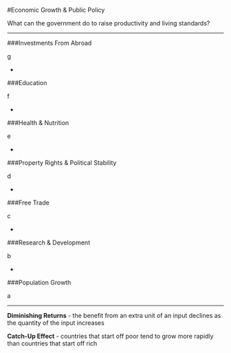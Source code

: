 #Economic Growth & Public Policy

What can the government do to raise productivity and living standards?

***

###Investments From Abroad

g

-

###Education

f

-

###Health & Nutrition

e

-

###Property Rights & Political Stability

d

-

###Free Trade

c

-

###Research & Development

b

-

###Population Growth

a

***

**Diminishing Returns** - the benefit from an extra unit of an input declines as the quantity of the input increases

**Catch-Up Effect** - countries that start off poor tend to grow more rapidly than countries that start off rich
